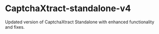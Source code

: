 # CaptchaXtract-standalone-v4
Updated version of CaptchaXtract Standalone with enhanced functionality and fixes.
